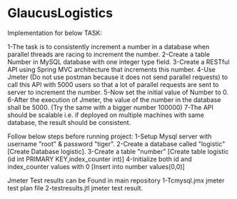# GlaucusLogistics
Implementation for below TASK:

1-The task is to consistently increment a number in a database when parallel threads are racing to increment the number.
2-Create a table Number in MySQL database with one integer type field.
3-Create a RESTful API using Spring MVC architecture that increments this number.
4-Use Jmeter (Do not use postman because it does not send parallel requests) to call this API with 5000 users so that a lot of parallel requests are sent to server to increment the number.
5-Now set the initial value of Number to 0.
6-After the execution of Jmeter, the value of the number in the database shall be 5000. (Try the same with a bigger number 100000)
7-The API should be scalable i.e. if deployed on multiple machines with same database, the result should be consistent.

Follow below steps before running project:
1-Setup Mysql server with username "root" & password "tiger".
2-Create a database called "logistic"[Create Database logistic].
3-Create a table "number" [Create table logistic (id int PRIMARY KEY,index_counter int)]
4-Initialize both id and index_counter values with 0 [Insert into number values(0,0)]

Jmeter Test results can be Found in main repository
1-Tcmysql.jmx jmeter test plan file
2-testresults.jtl jmeter test result.
